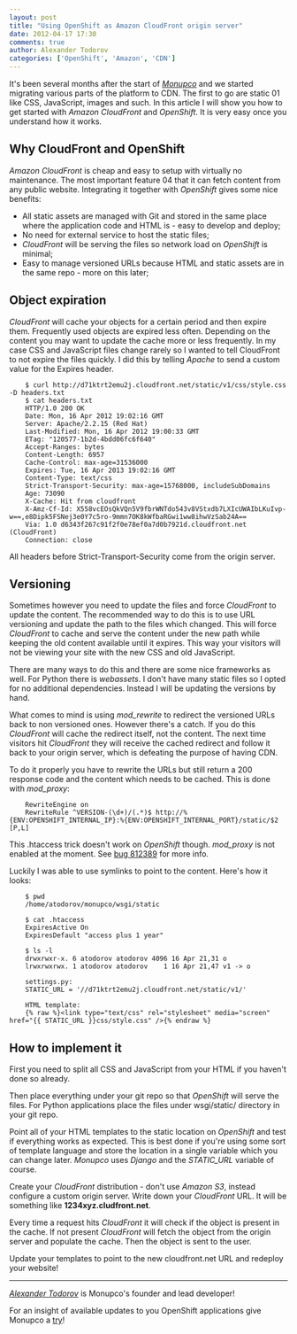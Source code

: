 ```yaml
---
layout: post
title: "Using OpenShift as Amazon CloudFront origin server"
date: 2012-04-17 17:30
comments: true
author: Alexander Todorov
categories: ['OpenShift', 'Amazon', 'CDN']
---
```


It's been several months after the start of [*Monupco*](http://monupco.com) and we started
migrating various parts of the platform to CDN. The first to go are static 01 like
CSS, JavaScript, images and such. In this article I will show you how to get started with 
*Amazon CloudFront* and *OpenShift*. It is very easy once you understand how it works.


Why CloudFront and OpenShift
----------------------------

*Amazon CloudFront* is cheap and easy to setup with virtually no maintenance.
The most important feature 04 that it can fetch content from any public website.
Integrating it together with *OpenShift* gives some nice benefits:

* All static assets are managed with Git and stored in the same place where the application
code and HTML is - easy to develop and deploy;
* No need for external service to host the static files;
* *CloudFront* will be serving the files so network load on *OpenShift* is minimal;
* Easy to manage versioned URLs because HTML and static assets are in the same repo - more on this later;



Object expiration
-----------------

*CloudFront* will cache your objects for a certain period and then expire them. Frequently
used objects are expired less often. Depending on the content you may want to update the cache
more or less frequently. In my case CSS and JavaScript files change rarely so I wanted to tell
CloudFront to not expire the files quickly. I did this by telling *Apache* to send a custom value for
the Expires header.


        $ curl http://d71ktrt2emu2j.cloudfront.net/static/v1/css/style.css -D headers.txt
        $ cat headers.txt 
        HTTP/1.0 200 OK
        Date: Mon, 16 Apr 2012 19:02:16 GMT
        Server: Apache/2.2.15 (Red Hat)
        Last-Modified: Mon, 16 Apr 2012 19:00:33 GMT
        ETag: "120577-1b2d-4bdd06fc6f640"
        Accept-Ranges: bytes
        Content-Length: 6957
        Cache-Control: max-age=31536000
        Expires: Tue, 16 Apr 2013 19:02:16 GMT
        Content-Type: text/css
        Strict-Transport-Security: max-age=15768000, includeSubDomains
        Age: 73090
        X-Cache: Hit from cloudfront
        X-Amz-Cf-Id: X558vcEOsQkVQn5V9fbrWNTdo543v8VStxdb7LXIcUWAIbLKuIvp-w==,e8Dipk5FSNej3e0Y7c5ro-9mmn7OK8kWfbaRGwi1ww8ihwVzSab24A==
        Via: 1.0 d6343f267c91f2f0e78ef0a7d0b7921d.cloudfront.net (CloudFront)
        Connection: close


All headers before Strict-Transport-Security come from the origin server.

Versioning
----------

Sometimes however you need to update the files and force *CloudFront* to update the content. 
The recommended way to do this is to use URL versioning and update the path to the files
which changed. This will force *CloudFront* to cache and serve the content under the new path
while keeping the old content available until it expires. This way your visitors will not be
viewing your site with the new CSS and old JavaScript. 

There are many ways to do this and there are some nice frameworks as well. For Python there is *webassets*.
I don't have many static files so I opted for no additional dependencies. Instead I will be updating the
versions by hand.

What comes to mind is using *mod_rewrite* to redirect the versioned URLs back to non versioned ones.
However there's a catch. If you do this *CloudFront* will cache the redirect itself, not the content.
The next time visitors hit *CloudFront* they will receive the cached redirect and follow it back to your
origin server, which is defeating the purpose of having CDN.

To do it properly you have to rewrite the URLs but still return a 200 response code and the
content which needs to be cached. This is done with *mod_proxy*: 

        RewriteEngine on
        RewriteRule ^VERSION-(\d+)/(.*)$ http://%{ENV:OPENSHIFT_INTERNAL_IP}:%{ENV:OPENSHIFT_INTERNAL_PORT}/static/$2 [P,L]


This .htaccess trick doesn't work on *OpenShift* though. *mod_proxy* is not enabled at the moment.
See [bug 812389](https://bugzilla.redhat.com/show_bug.cgi?id=812389) for more info.

Luckily I was able to use symlinks to point to the content. Here's how it looks:


        $ pwd
        /home/atodorov/monupco/wsgi/static

        $ cat .htaccess
        ExpiresActive On
        ExpiresDefault "access plus 1 year"

        $ ls -l
        drwxrwxr-x. 6 atodorov atodorov 4096 16 Apr 21,31 o
        lrwxrwxrwx. 1 atodorov atodorov    1 16 Apr 21,47 v1 -> o

        settings.py:
        STATIC_URL = '//d71ktrt2emu2j.cloudfront.net/static/v1/'

        HTML template:
        {% raw %}<link type="text/css" rel="stylesheet" media="screen" href="{{ STATIC_URL }}css/style.css" />{% endraw %}


How to implement it
-------------------

First you need to split all CSS and JavaScript from your HTML if you haven't done so already. 

Then place everything under your git repo so that *OpenShift* will serve the files. For Python applications
place the files under wsgi/static/ directory in your git repo.


Point all of your HTML templates to the static location on *OpenShift* and test if everything works as expected. 
This is best done if you're using some sort of template language and store the location
in a single variable which you can change later.
*Monupco* uses *Django* and the *STATIC_URL* variable of course.


Create your *CloudFront* distribution - don't use *Amazon S3*, instead configure a custom origin server. Write down
your *CloudFront* URL. It will be something like **1234xyz.cludfront.net**.

Every time a request hits *CloudFront* it will check if the object is present in the cache. If not present
*CloudFront* will fetch the object from the origin server and populate the cache. Then the object is sent
to the user.


Update your templates to point to the new cloudfront.net URL and redeploy your website!


---------------------------------------------------------------------------------

[*Alexander Todorov*](http://about.me/atodorov) is Monupco's founder and lead developer!

For an insight of available updates to you OpenShift applications give
Monupco a [try](https://monupco-otb.rhcloud.com/applications/mine/)!
